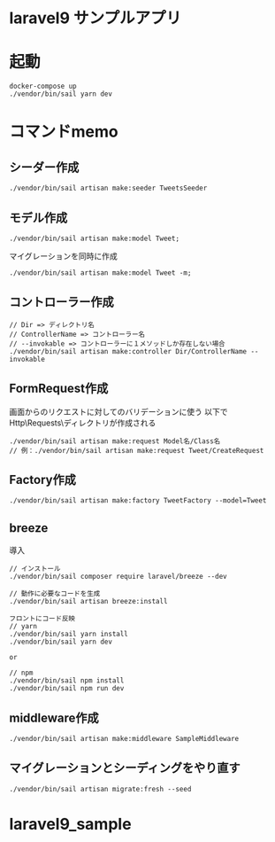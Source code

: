 # laravel9 サンプルアプリ

# 起動
```
docker-compose up
./vendor/bin/sail yarn dev
```

# コマンドmemo

## シーダー作成

```
./vendor/bin/sail artisan make:seeder TweetsSeeder
```

## モデル作成

````
./vendor/bin/sail artisan make:model Tweet; 
````

マイグレーションを同時に作成

```
./vendor/bin/sail artisan make:model Tweet -m; 
```

## コントローラー作成
```
// Dir => ディレクトリ名
// ControllerName => コントローラー名
// --invokable => コントローラーに１メソッドしか存在しない場合
./vendor/bin/sail artisan make:controller Dir/ControllerName --invokable
```

## FormRequest作成
画面からのリクエストに対してのバリデーションに使う
以下でHttp\Requests\ディレクトリが作成される
```
./vendor/bin/sail artisan make:request Model名/Class名
// 例：./vendor/bin/sail artisan make:request Tweet/CreateRequest
```

## Factory作成
```
./vendor/bin/sail artisan make:factory TweetFactory --model=Tweet
```

## breeze
導入

```
// インストール
./vendor/bin/sail composer require laravel/breeze --dev

// 動作に必要なコードを生成
./vendor/bin/sail artisan breeze:install

フロントにコード反映
// yarn
./vendor/bin/sail yarn install
./vendor/bin/sail yarn dev

or

// npm
./vendor/bin/sail npm install
./vendor/bin/sail npm run dev
```

## middleware作成
```
./vendor/bin/sail artisan make:middleware SampleMiddleware
```

## マイグレーションとシーディングをやり直す
```
./vendor/bin/sail artisan migrate:fresh --seed
```

# laravel9_sample
